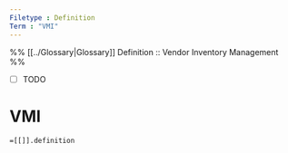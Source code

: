 ```yaml
---
Filetype : Definition
Term : "VMI"
---
```


%%
[[../Glossary|Glossary]]
Definition :: Vendor Inventory Management
%%
- [ ] TODO
# VMI

`=[[]].definition`

